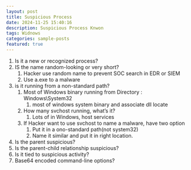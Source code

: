```yaml
---
layout: post
title: Suspicious Process
date: 2024-11-25 15:40:16
description: Suspicious Process Knwon
tags: Widnows
categories: sample-posts
featured: true
---
```


1. Is it a new or recognized process?
2. IS the name random-looking or very short?
   1. Hacker use random name to prevent SOC search in EDR or SIEM
   2. Use a.exe to a malware
3. is it running from a non-standard path?
   1. Most of Windows binary running from Directory : Windows\System32
      1. most of windows system binary and associate dll locate
   2. How many svchost running, what’s it?
      1. Lots of in Windows, host services
   3. If Hacker want to use svchost to name a malware, have two option
      1. Put it in a ono-standard path(not system32)
      2. Name it similar and put it in right location.
4. Is the parent suspicious?
5. Is the parent-child relationship suspicious?
6. Is it tied to suspicious activity?
7. Base64 encoded command-line options?

